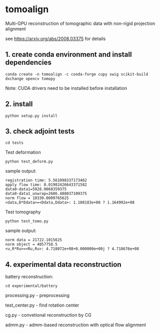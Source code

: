 # tomoalign
Multi-GPU reconstruction of tomographic data with non-rigid projection alignment

see https://arxiv.org/abs/2008.03375 for details

## 1. create conda environment and install dependencies

```console
conda create -n tomoalign -c conda-forge cupy swig scikit-build dxchange opencv tomopy
```

Note: CUDA drivers need to be installed before installation

## 2. install

```console
python setup.py install
```

## 3. check adjoint tests

```console
cd tests

```

Test deformation

```console
python test_deform.py

```
sample output:

```console
registration time: 5.561098337173462
apply flow time: 0.01982426643371582
data0-data1=5928.0068359375
data0-data1_unwrap=2606.488037109375
norm flow = 10330.0009765625
<data,D*Ddata>=<Ddata,Ddata>: 1.108183e+08 ? 1.164992e+08
```

Test tomography

```console
python test_tomo.py
```

sample output:

```console
norm data = 21722.1015625
norm object = 4057758.5
<u,R*Ru>=<Ru,Ru>: 4.718072e+08+0.000000e+00j ? 4.718676e+08
```

## 4. experimental data reconstruction

battery reconstruction:

```console
cd experimental/battery
```

processing.py - preprocessing

test_center.py - find rotation center

cg.py - convetional reconstruction by CG

admm.py - admm-based reconstruction with optical flow alignment
